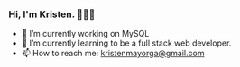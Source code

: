 ### Hi, I'm Kristen.  👩🏽‍💻



- 🔭 I’m currently working on MySQL
- 🌱 I’m currently learning to be a full stack web developer.
- 📫 How to reach me: kristenmayorga@gmail.com 


